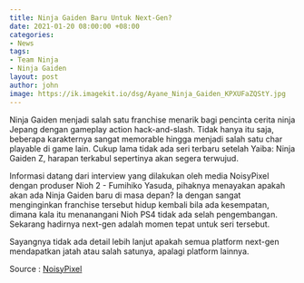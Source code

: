 ```yaml
---
title: Ninja Gaiden Baru Untuk Next-Gen?
date: 2021-01-20 08:00:00 +08:00
categories:
- News
tags:
- Team Ninja
- Ninja Gaiden
layout: post
author: john
image: https://ik.imagekit.io/dsg/Ayane_Ninja_Gaiden_KPXUFaZQStY.jpg
---
```


Ninja Gaiden menjadi salah satu franchise menarik bagi pencinta cerita ninja Jepang dengan gameplay action hack-and-slash. Tidak hanya itu saja, beberapa karakternya sangat memorable hingga menjadi salah satu char playable di game lain. Cukup lama tidak ada seri terbaru setelah Yaiba: Ninja Gaiden Z, harapan terkabul sepertinya akan segera terwujud.

Informasi datang dari interview yang dilakukan oleh media NoisyPixel dengan produser Nioh 2 - Fumihiko Yasuda, pihaknya menayakan apakah akan ada Ninja Gaiden baru di masa depan? Ia dengan sangat menginginkan franchise tersebut hidup kembali bila ada kesempatan, dimana kala itu menanangani Nioh PS4 tidak ada selah pengembangan. Sekarang hadirnya next-gen adalah momen tepat untuk seri tersebut.

Sayangnya tidak ada detail lebih lanjut apakah semua platform next-gen mendapatkan jatah atau salah satunya, apalagi platform lainnya.

Source : [NoisyPixel](https://noisypixel.net/nioh-2-producer-thinks-new-console-generation-perfect-time-to-release-a-ninja-gaiden-game/)